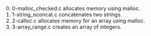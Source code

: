 0. 0-malloc_checked.c allocates memory using malloc.
1. 1-string_nconcat.c concatenates two strings.
2. 2-calloc.c allocates memory for an array using malloc.
3. 3-array_range.c creates an array of integers.
